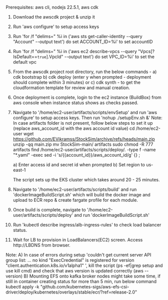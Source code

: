 


Prerequisites: aws cli, nodejs 22.5.1, aws cdk

1) Download the awscdk project & unzip it
2) Run 'aws configure' to setup access keys
3) Run 'for /f "delims=" %i in ('aws sts get-caller-identity --query "Account" --output text') do set ACCOUNT_ID=%i' to set accountID
4) Run 'for /f "delims=" %i in ('aws ec2 describe-vpcs --query "Vpcs[?IsDefault==`true`].VpcId" --output text') do set VPC_ID=%i' to set the default vpc
5) From the awscdk project root directory, run the below commands - 
	a) cdk bootstrap
	b) cdk deploy (enter y when prompted - deployment should complete within 3 minutes) or 
	c) cdk synth - to get the cloudformation template for review and manual creation.
6) Once deployment is complete, login to the ec2 instance (BuildBox) from aws console when instance status shows as checks passed.
7) Navigate to '/home/ec2-user/artifacts/scripts/envSetup' and run 'aws configure' to setup access keys. Then run 'nohup ./setupEnv.sh &'
	Note: In case artifacts folder is not present, follow below steps to set it up (replace aws_account_id with the aws account id value)
		cd /home/ec2-user
		wget https://github.com/EVikramss/StockSim/archive/refs/heads/main.zip
		unzip -qq main.zip
		mv StockSim-main/ artifacts
		sudo chmod -R 777 artifacts
		find /home/ec2-user/artifacts/scripts/deploy/. -type f -name "*.yaml" -exec sed -i 's/{{account_id}}/aws_account_id/g' {} \;

	a) Enter access id and secret id when prompted
	b) Set region to us-east-1
	
	The script sets up the EKS cluster which takes around 20 - 25 minutes.
8) Navigate to '/home/ec2-user/artifacts/scripts/build' and run 'dockerImageBuildScript.sh' which will build the docker image and upload to ECR repo & create fargate profile for each module.
9) Once build is complete, navigate to '/home/ec2-user/artifacts/scripts/deploy' and run 'dockerImageBuildScript.sh'
10) Run 'kubectl describe ingress/alb-ingress-rules' to check load balancer status.
11) Wait for LB to provision in LoadBalancers(EC2) screen. Access http://LBDNS from browser.

Note: 
A) In case of errors during setup 'couldn't get current server API group list: ... no kind "ExecCredential" is registered for version "client.authentication.k8s.io/v1alpha1" ', kill the script (ps -ef|grep setup and use kill cmd) and check that aws version is updated correctly (aws --version)
B) Mounting EFS onto kafka broker nodes might take some time, if still in container creating status for more than 5 min, run below command
	kubectl apply -k "github.com/kubernetes-sigs/aws-efs-csi-driver/deploy/kubernetes/overlays/stable/ecr/?ref=release-2.0"
	
